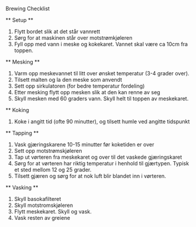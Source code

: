 Brewing Checklist

** Setup **
1. Flytt bordet slik at det står vannrett
1. Sørg for at maskinen står over motstrømkjøleren
1. Fyll opp med vann i meske og kokekaret. Vannet skal være ca 10cm fra toppen.

** Mesking **
1. Varm opp meskevannet til litt over ønsket temperatur (3-4 grader over).
1. Tilsett malten og la den meske som anvendt
1. Sett opp sirkulatoren (for bedre temperatur fordeling)
1. Etter mesking flytt opp mesken slik at den kan renne av seg
1. Skyll mesken med 60 graders vann. Skyll helt til toppen av meskekaret.

** Koking

1. Koke i angitt tid (ofte 90 minutter), og tilsett humle ved angitte tidspunkt

** Tapping **

1. Vask gjæringskarene 10-15 minutter før koketiden er over
1. Sett opp motstrømskjøleren
1. Tap ut vørteren fra meskekaret og over til det vaskede gjæringskaret
1. Sørg for at vørteren har riktig temperatur i henhold til gjærtypen. Typisk et sted mellom 12 og 25 grader.
1. Tilsett gjæren og sørg for at nok luft blir blandet inn i vørteren.

** Vasking **

1. Skyll basokafilteret
1. Skyll motstromskjøleren
1. Flytt meskekaret. Skyll og vask.
1. Vask resten av greiene
